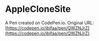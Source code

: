 # AppleCloneSite

A Pen created on CodePen.io. Original URL: [https://codepen.io/ibifaa/pen/QWZNJrZ](https://codepen.io/ibifaa/pen/QWZNJrZ).

